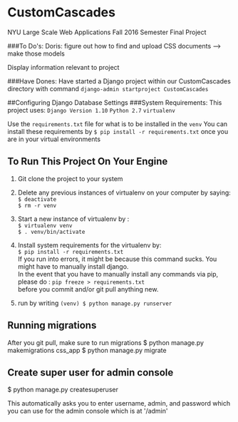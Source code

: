 # CustomCascades
NYU Large Scale Web Applications Fall 2016 Semester Final Project

###To Do's:
Doris: figure out how to find and upload CSS documents --> make those models

Display information relevant to project

###Have Dones: 
Have started a Django project within our CustomCascades directory with command
```django-admin startproject CustomCascades```

##Configuring Django Database Settings
###System Requirements: 
This project uses:
`Django Version 1.10`
`Python 2.7`
`virtualenv`

Use the `requirements.txt` file for what is to be installed in the `venv`
You can install these requirements by `$ pip install -r requirements.txt` once you are in your virtual environments

## To Run This Project On Your Engine
1) Git clone the project to your system
2) Delete any previous instances of virtualenv on your computer by saying: <br />
`$ deactivate`<br />
`$ rm -r venv`<br />
3) Start a new instance of virtualenv by :  <br />
`$ virtualenv venv`<br />
`$ . venv/bin/activate`<br />
4) Install system requirements for the virtualenv by: <br />
`$ pip install -r requirements.txt`<br />
If you run into errors, it might be because this command sucks. You might have to manually install django. <br />
In the event that you have to manually install any commands via pip, please do :
`pip freeze > requirements.txt`<br />
before you commit and/or git pull anything new.

5) run by writing `(venv) $ python manage.py runserver`

## Running migrations
After you git pull, make sure to run migrations
$ python manage.py makemigrations css_app
$ python manage.py migrate

## Create super user for admin console
$ python manage.py createsuperuser

This automatically asks you to enter username, admin, and password which you can use for the admin console which is at '/admin'
